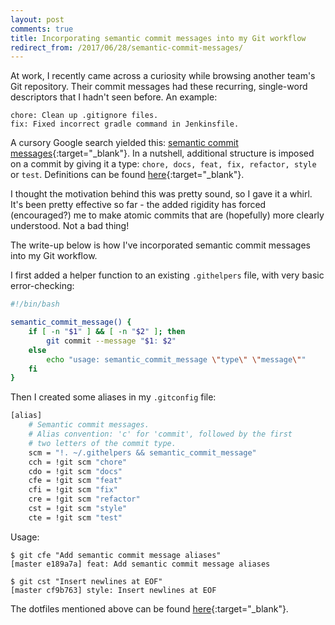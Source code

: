 ```yaml
---
layout: post
comments: true
title: Incorporating semantic commit messages into my Git workflow
redirect_from: /2017/06/28/semantic-commit-messages/
---
```


At work, I recently came across a curiosity while browsing another team's Git repository. Their commit messages had these recurring, single-word descriptors that I hadn't seen before. An example:

```
chore: Clean up .gitignore files.
fix: Fixed incorrect gradle command in Jenkinsfile.
```

A cursory Google search yielded this: [semantic commit messages](https://seesparkbox.com/foundry/semantic_commit_messages){:target="_blank"}. In a nutshell, additional structure is imposed on a commit by giving it a type: `chore, docs, feat, fix, refactor, style` or `test`. Definitions can be found [here](http://karma-runner.github.io/1.0/dev/git-commit-msg.html){:target="_blank"}.

I thought the motivation behind this was pretty sound, so I gave it a whirl. It's been pretty effective so far - the added rigidity has forced (encouraged?) me to make atomic commits that are (hopefully) more clearly understood. Not a bad thing!

The write-up below is how I've incorporated semantic commit messages into my Git workflow.

I first added a helper function to an existing `.githelpers` file, with very basic error-checking:

```bash
#!/bin/bash

semantic_commit_message() {
    if [ -n "$1" ] && [ -n "$2" ]; then
        git commit --message "$1: $2"
    else
        echo "usage: semantic_commit_message \"type\" \"message\""
    fi
}
```

Then I created some aliases in my `.gitconfig` file:

```bash
[alias]
    # Semantic commit messages.
    # Alias convention: 'c' for 'commit', followed by the first
    # two letters of the commit type.
    scm = "!. ~/.githelpers && semantic_commit_message"
    cch = !git scm "chore"
    cdo = !git scm "docs"
    cfe = !git scm "feat"
    cfi = !git scm "fix"
    cre = !git scm "refactor"
    cst = !git scm "style"
    cte = !git scm "test"
```

Usage:

```console
$ git cfe "Add semantic commit message aliases"
[master e189a7a] feat: Add semantic commit message aliases

$ git cst "Insert newlines at EOF"
[master cf9b763] style: Insert newlines at EOF
```

The dotfiles mentioned above can be found [here](https://github.com/adrianwong/dotfiles){:target="_blank"}.
